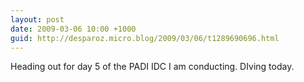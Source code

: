 ```yaml
---
layout: post
date: 2009-03-06 10:00 +1000
guid: http://desparoz.micro.blog/2009/03/06/t1289690696.html
---
```

Heading out for day 5 of the PADI IDC I am conducting. DIving today.
